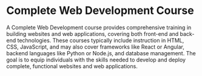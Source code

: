 # Complete Web Development Course
A Complete Web Development course provides comprehensive training in building websites and web applications, covering both front-end and back-end technologies. These courses typically include instruction in HTML, CSS, JavaScript, and may also cover frameworks like React or Angular, backend languages like Python or Node.js, and database management. The goal is to equip individuals with the skills needed to develop and deploy complete, functional websites and web applications. 

